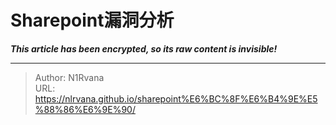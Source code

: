# Sharepoint漏洞分析

_**This article has been encrypted, so its raw content is invisible!**_

---

> Author: N1Rvana  
> URL: https://nlrvana.github.io/sharepoint%E6%BC%8F%E6%B4%9E%E5%88%86%E6%9E%90/  

